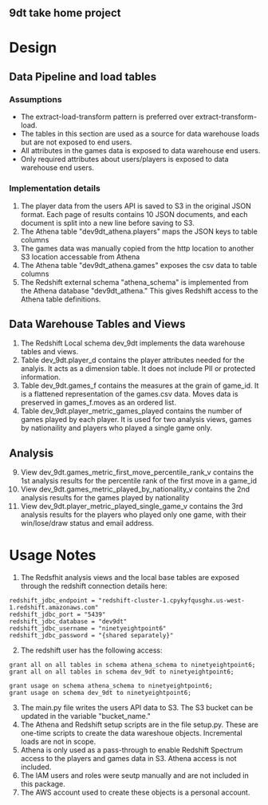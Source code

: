 9dt take home project 
----------------------------------------------------------------- 
# Design
## Data Pipeline and load tables
### Assumptions
* The extract-load-transform pattern is preferred over extract-transform-load.  
* The tables in this section are used as a source for data warehouse loads but are not exposed to end users.
* All attributes in the games data is exposed to data warehouse end users.
* Only required attributes about users/players is exposed to data warehouse end users.
### Implementation details 
1. The player data from the users API is saved to S3 in the original JSON format. Each page of results contains 10 JSON documents, and each document is split into a new line before saving to S3.
2. The Athena table "dev9dt_athena.players" maps the JSON keys to table columns
3. The games data was manually copied from the http location to another S3 location accessable from Athena
4. The Athena table "dev9dt_athena.games" exposes the csv data to table columns
5. The Redshift external schema "athena_schema" is implemented from the Athena database "dev9dt_athena."  This gives Redshift access to the Athena table definitions. 
## Data Warehouse Tables and Views
1. The Redshift Local schema dev_9dt implements the data warehouse tables and views.
2. Table dev_9dt.player_d contains the player attributes needed for the analyis.  It acts as a dimension table.  It does not include PII or protected information.
3. Table dev_9dt.games_f contains the measures at the grain of game_id.  It is a flattened representation of the games.csv data.  Moves data is preserved in games_f.moves as an ordered list.
4. Table dev_9dt.player_metric_games_played contains the number of games played by each player.  It is used for two analysis views, games by nationaility and players who played a single game only.
## Analysis
9. View dev_9dt.games_metric_first_move_percentile_rank_v contains the 1st analysis results for the percentile rank of the first move in a game_id
10. View dev_9dt.games_metric_played_by_nationality_v contains the 2nd analysis results for the games played by nationality
11. View dev_9dt.player_metric_played_single_game_v contains the 3rd analysis results for the players who played only one game, with their win/lose/draw status and email address.
# Usage Notes
1. The Redsfhit analysis views and the local base tables are exposed through the redshift connection details here:
```
redshift_jdbc_endpoint = "redshift-cluster-1.cpykyfqusghx.us-west-1.redshift.amazonaws.com"
redshift_jdbc_port = "5439"
redshift_jdbc_database = "dev9dt"
redshift_jdbc_username = "ninetyeightpoint6"
redshift_jdbc_password = "{shared separately}"
```
2. The redshift user has the following access:
```
grant all on all tables in schema athena_schema to ninetyeightpoint6;
grant all on all tables in schema dev_9dt to ninetyeightpoint6;

grant usage on schema athena_schema to ninetyeightpoint6;
grant usage on schema dev_9dt to ninetyeightpoint6;
```
3. The main.py file writes the users API data to S3.  The S3 bucket can be updated in the variable "bucket_name."
4. The Athena and Redshift setup scripts are in the file setup.py.  These are one-time scripts to create the data wareshoue objects.  Incremental loads are not in scope.
5. Athena is only used as a pass-through to enable Redshift Spectrum access to the players and games data in S3.  Athena access is not included.
6. The IAM users and roles were seutp manually and are not included in this package.
7. The AWS account used to create these objects is a personal account.
